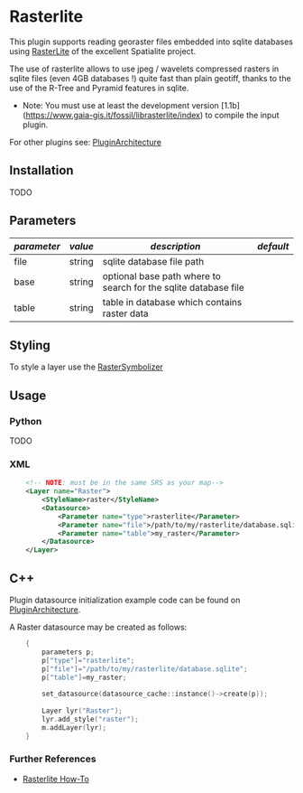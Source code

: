 # Rasterlite

<!-- Name: Rasterlite -->
<!-- Version: 3 -->
<!-- Last-Modified: 2010/11/15 07:26:29 -->
<!-- Author: kunitoki -->

This plugin supports reading georaster files embedded into sqlite databases using [RasterLite](http://www.gaia-gis.it/spatialite/index.html) of the excellent Spatialite project.

The use of rasterlite allows to use jpeg / wavelets compressed rasters in sqlite files (even 4GB databases !) quite fast than plain geotiff, thanks to the use of the R-Tree and Pyramid features in sqlite.

* Note: You must use at least the development version [1.1b] (<https://www.gaia-gis.it/fossil/librasterlite/index>) to compile the input plugin.

For other plugins see: [PluginArchitecture](PluginArchitecture)

## Installation

TODO

## Parameters

| *parameter* | *value* | *description*                                                   | *default* |
| ----------- | ------- | --------------------------------------------------------------- | --------- |
| file        | string  | sqlite database file path                                       |           |
| base        | string  | optional base path where to search for the sqlite database file |           |
| table       | string  | table in database which contains raster data                    |           |

## Styling

To style a layer use the [RasterSymbolizer](RasterSymbolizer)

## Usage

### Python

TODO

### XML

```xml
    <!-- NOTE: must be in the same SRS as your map-->
    <Layer name="Raster">
        <StyleName>raster</StyleName>
        <Datasource>
            <Parameter name="type">rasterlite</Parameter>
            <Parameter name="file">/path/to/my/rasterlite/database.sqlite</Parameter>
            <Parameter name="table">my_raster</Parameter>
        </Datasource>
    </Layer>
```

## C++

Plugin datasource initialization example code can be found on [PluginArchitecture](PluginArchitecture).

A Raster datasource may be created as follows:

```cpp
    {
        parameters p;
        p["type"]="rasterlite";
        p["file"]="/path/to/my/rasterlite/database.sqlite";
        p["table"]=my_raster;
    
        set_datasource(datasource_cache::instance()->create(p));
    
        Layer lyr("Raster");
        lyr.add_style("raster");
        m.addLayer(lyr);
    }
```

### Further References

* [Rasterlite How-To](http://www.gaia-gis.it/gaia-sins/rasterlite-docs/rasterlite-how-to.pdf)
